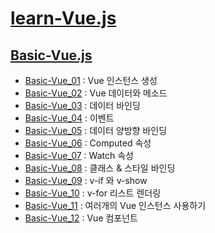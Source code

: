 # [learn-Vue.js](https://github.com/ymiru0324/learn-Vue.js)
## [Basic-Vue.js](https://github.com/ymiru0324/learn-Vue.js/tree/main/Basic-Vue.js)

* [Basic-Vue_01](https://github.com/ymiru0324/learn-Vue.js/blob/main/Basic-Vue.js/Basic-Vue_01.html) : Vue 인스턴스 생성   
* [Basic-Vue_02](https://github.com/ymiru0324/learn-Vue.js/blob/main/Basic-Vue.js/Basic-Vue_02.html) : Vue 데이터와 메소드   
* [Basic-Vue_03](https://github.com/ymiru0324/learn-Vue.js/blob/main/Basic-Vue.js/Basic-Vue_03.html) : 데이터 바인딩   
* [Basic-Vue_04](https://github.com/ymiru0324/learn-Vue.js/blob/main/Basic-Vue.js/Basic-Vue_04.html) : 이벤트   
* [Basic-Vue_05](https://github.com/ymiru0324/learn-Vue.js/blob/main/Basic-Vue.js/Basic-Vue_05.html) : 데이터 양방향 바인딩   
* [Basic-Vue_06](https://github.com/ymiru0324/learn-Vue.js/blob/main/Basic-Vue.js/Basic-Vue_06.html) : Computed 속성   
* [Basic-Vue_07](https://github.com/ymiru0324/learn-Vue.js/blob/main/Basic-Vue.js/Basic-Vue_07.html) : Watch 속성   
* [Basic-Vue_08](https://github.com/ymiru0324/learn-Vue.js/blob/main/Basic-Vue.js/Basic-Vue_08.html) : 클래스 & 스타일 바인딩   
* [Basic-Vue_09](https://github.com/ymiru0324/learn-Vue.js/blob/main/Basic-Vue.js/Basic-Vue_09.html) : v-if 와 v-show   
* [Basic-Vue_10](https://github.com/ymiru0324/learn-Vue.js/blob/main/Basic-Vue.js/Basic-Vue_10.html) : v-for 리스트 렌더링   
* [Basic-Vue_11](https://github.com/ymiru0324/learn-Vue.js/blob/main/Basic-Vue.js/Basic-Vue_11.html) : 여러개의 Vue 인스턴스 사용하기   
* [Basic-Vue_12](https://github.com/ymiru0324/learn-Vue.js/blob/main/Basic-Vue.js/Basic-Vue_12.html) : Vue 컴포넌트   
